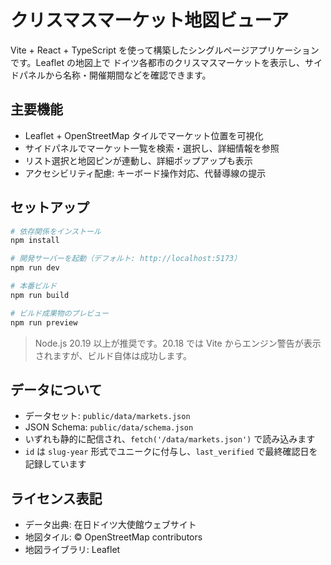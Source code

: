 ﻿# クリスマスマーケット地図ビューア

Vite + React + TypeScript を使って構築したシングルページアプリケーションです。Leaflet の地図上で
ドイツ各都市のクリスマスマーケットを表示し、サイドパネルから名称・開催期間などを確認できます。

## 主要機能

- Leaflet + OpenStreetMap タイルでマーケット位置を可視化
- サイドパネルでマーケット一覧を検索・選択し、詳細情報を参照
- リスト選択と地図ピンが連動し、詳細ポップアップも表示
- アクセシビリティ配慮: キーボード操作対応、代替導線の提示

## セットアップ

```bash
# 依存関係をインストール
npm install

# 開発サーバーを起動（デフォルト: http://localhost:5173）
npm run dev

# 本番ビルド
npm run build

# ビルド成果物のプレビュー
npm run preview
```

> Node.js 20.19 以上が推奨です。20.18 では Vite からエンジン警告が表示されますが、ビルド自体は成功します。

## データについて

- データセット: `public/data/markets.json`
- JSON Schema: `public/data/schema.json`
- いずれも静的に配信され、`fetch('/data/markets.json')` で読み込みます
- `id` は `slug-year` 形式でユニークに付与し、`last_verified` で最終確認日を記録しています

## ライセンス表記

- データ出典: 在日ドイツ大使館ウェブサイト
- 地図タイル: © OpenStreetMap contributors
- 地図ライブラリ: Leaflet


